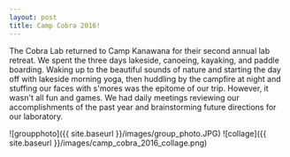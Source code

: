 ```yaml
---
layout: post
title: Camp Cobra 2016!
---
```


The Cobra Lab returned to Camp Kanawana for their second annual lab retreat. We spent the three days lakeside, canoeing, kayaking, and paddle boarding. Waking up to the beautiful sounds of nature and starting the day off with lakeside morning yoga, then huddling by the campfire at night and stuffing our faces with s'mores was the epitome of our trip. However, it wasn't all fun and games. We had daily meetings reviewing our accomplishments of the past year and brainstorming future directions for our laboratory.

![groupphoto]({{ site.baseurl }}/images/group_photo.JPG)
![collage]({{ site.baseurl }}/images/camp_cobra_2016_collage.png)

